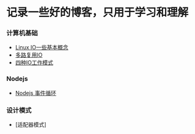# 记录一些好的博客，只用于学习和理解

### 计算机基础

- [Linux IO一些基本概念](base/IO_module.md)
- [多路复用IO](base/demultiplexer_IO.md)
- [四种IO工作模式](base/4_IO_module.md)

### Nodejs

- [Nodejs 事件循环](nodejs/NodeJs_Eventdriven_生活实例.md)

### 设计模式

- [适配器模式]